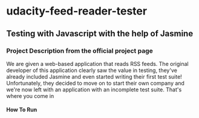 # udacity-feed-reader-tester
## Testing with Javascript with the help of Jasmine
### Project Description from the official project page

We are given a web-based application that reads RSS feeds. The original developer of this application clearly saw the value in testing, they've already included Jasmine and even started writing their first test suite! Unfortunately, they decided to move on to start their own company and we're now left with an application with an incomplete test suite. That's where you come in

#### How To Run

